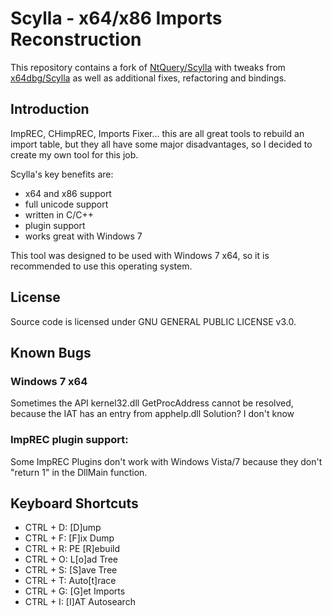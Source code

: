 Scylla - x64/x86 Imports Reconstruction
=======================================

This repository contains a fork of [NtQuery/Scylla](https://github.com/NtQuery/Scylla)
with tweaks from [x64dbg/Scylla](https://github.com/x64dbg/Scylla) as well as
additional fixes, refactoring and bindings.

Introduction
------------

ImpREC, CHimpREC, Imports Fixer... this are all great tools to rebuild an import table, 
but they all have some major disadvantages, so I decided to create my own tool for this job.

Scylla's key benefits are:

 - x64 and x86 support
 - full unicode support
 - written in C/C++
 - plugin support
 - works great with Windows 7

This tool was designed to be used with Windows 7 x64, so it is recommended to use this operating system.

License
-------

Source code is licensed under GNU GENERAL PUBLIC LICENSE v3.0.

Known Bugs
----------

### Windows 7 x64

Sometimes the API kernel32.dll GetProcAddress cannot be resolved, because the IAT has an entry from apphelp.dll
Solution? I don't know

### ImpREC plugin support:

Some ImpREC Plugins don't work with Windows Vista/7 because they don't "return 1" in the DllMain function.

Keyboard Shortcuts
------------------

- CTRL + D: [D]ump
- CTRL + F: [F]ix Dump
- CTRL + R: PE [R]ebuild
- CTRL + O: L[o]ad Tree
- CTRL + S: [S]ave Tree
- CTRL + T: Auto[t]race
- CTRL + G: [G]et Imports
- CTRL + I: [I]AT Autosearch

